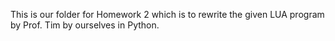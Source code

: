 This is our folder for Homework 2 which is to rewrite the given LUA program by Prof. Tim by ourselves in Python.
